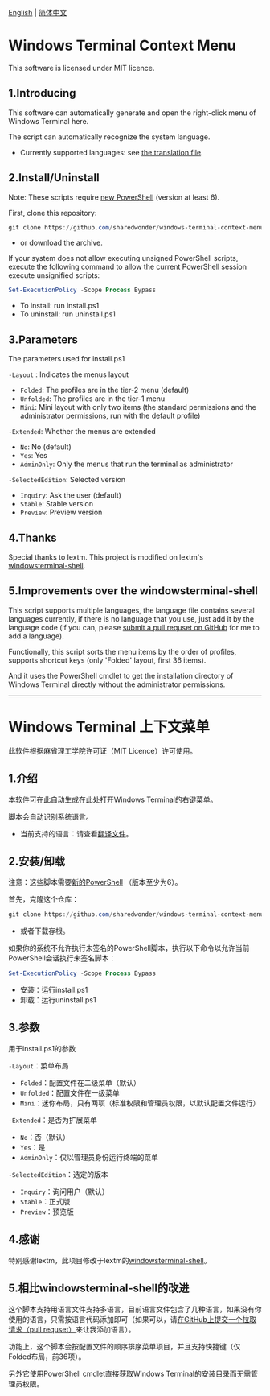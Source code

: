 [English](#windows-terminal-context-menu) | [简体中文](#windows-terminal-上下文菜单)

# Windows Terminal Context Menu

This software is licensed under MIT licence.

## 1.Introducing

This software can automatically generate and open the right-click menu of Windows Terminal here.

The script can automatically recognize the system language.

- Currently supported languages: see [the translation file](translations.ini).

## 2.Install/Uninstall

Note: These scripts require [new PowerShell](https://github.com/PowerShell/PowerShell) (version at least 6).

First, clone this repository:

```powershell
git clone https://github.com/sharedwonder/windows-terminal-context-menu.git
```

- or download the archive.

If your system does not allow executing unsigned PowerShell scripts, execute the following command to allow the current PowerShell session execute unsignified scripts:

```powershell
Set-ExecutionPolicy -Scope Process Bypass
```

- To install: run install.ps1
- To uninstall: run uninstall.ps1

## 3.Parameters

The parameters used for install.ps1

`-Layout` : Indicates the menus layout

- `Folded`: The profiles are in the tier-2 menu (default)
- `Unfolded`: The profiles are in the tier-1 menu
- `Mini`: Mini layout with only two items (the standard permissions and the administrator permissions, run with the default profile)

`-Extended`: Whether the menus are extended

- `No`: No (default)
- `Yes`: Yes
- `AdminOnly`: Only the menus that run the terminal as administrator

`-SelectedEdition`: Selected version

- `Inquiry`: Ask the user (default)
- `Stable`: Stable version
- `Preview`: Preview version

## 4.Thanks

Special thanks to lextm. This project is modified on lextm's [windowsterminal-shell](https://github.com/lextm/windowsterminal-shell).

## 5.Improvements over the windowsterminal-shell

This script supports multiple languages, the language file contains several languages currently, if there is no language that you use, just add it by the language code (if you can, please [submit a pull requset on GitHub](https://github.com/sharedwonder/windows-terminal-context-menu/pulls) for me to add a language).

Functionally, this script sorts the menu items by the order of profiles, supports shortcut keys (only 'Folded' layout, first 36 items).

And it uses the PowerShell cmdlet to get the installation directory of Windows Terminal directly without the administrator permissions.

---

# Windows Terminal 上下文菜单

此软件根据麻省理工学院许可证（MIT Licence）许可使用。

## 1.介绍

本软件可在此自动生成在此处打开Windows Terminal的右键菜单。

脚本会自动识别系统语言。

- 当前支持的语言：请查看[翻译文件](translations.ini)。

## 2.安装/卸载

注意：这些脚本需要[新的PowerShell](https://github.com/PowerShell/PowerShell) （版本至少为6）。

首先，克隆这个仓库：

```powershell
git clone https://github.com/sharedwonder/windows-terminal-context-menu.git
```

- 或者下载存根。

如果你的系统不允许执行未签名的PowerShell脚本，执行以下命令以允许当前PowerShell会话执行未签名脚本：

```powershell
Set-ExecutionPolicy -Scope Process Bypass
```

- 安装：运行install.ps1
- 卸载：运行uninstall.ps1

## 3.参数

用于install.ps1的参数

`-Layout`：菜单布局

- `Folded`：配置文件在二级菜单（默认）
- `Unfolded`：配置文件在一级菜单
- `Mini`：迷你布局，只有两项（标准权限和管理员权限，以默认配置文件运行）

`-Extended`：是否为扩展菜单

- `No`：否（默认）
- `Yes`：是
- `AdminOnly`：仅以管理员身份运行终端的菜单

`-SelectedEdition`：选定的版本

- `Inquiry`：询问用户（默认）
- `Stable`：正式版
- `Preview`：预览版

## 4.感谢

特别感谢lextm，此项目修改于lextm的[windowsterminal-shell](https://github.com/lextm/windowsterminal-shell)。

## 5.相比windowsterminal-shell的改进

这个脚本支持用语言文件支持多语言，目前语言文件包含了几种语言，如果没有你使用的语言，只需按语言代码添加即可（如果可以，请[在GitHub上提交一个拉取请求（pull requset）](https://github.com/sharedwonder/windows-terminal-context-menu/pulls)来让我添加语言）。

功能上，这个脚本会按配置文件的顺序排序菜单项目，并且支持快捷键（仅Folded布局，前36项）。

另外它使用PowerShell cmdlet直接获取Windows Terminal的安装目录而无需管理员权限。
